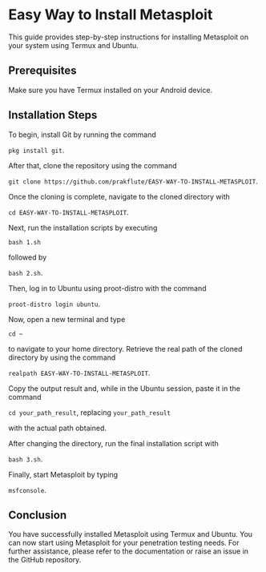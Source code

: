 # Easy Way to Install Metasploit

This guide provides step-by-step instructions for installing Metasploit on your system using Termux and Ubuntu.

## Prerequisites

Make sure you have Termux installed on your Android device.

## Installation Steps

To begin, install Git by running the command

`pkg install git`. 

After that, clone the repository using the command 

`git clone https://github.com/prakflute/EASY-WAY-TO-INSTALL-METASPLOIT`. 

Once the cloning is complete, navigate to the cloned directory with 

`cd EASY-WAY-TO-INSTALL-METASPLOIT`.

Next, run the installation scripts by executing 

`bash 1.sh`

followed by

`bash 2.sh`. 

Then, log in to Ubuntu using proot-distro with the command 

`proot-distro login ubuntu`. 

Now, open a new terminal and type

`cd ~`

to navigate to your home directory. Retrieve the real path of the cloned directory by using the command 

`realpath EASY-WAY-TO-INSTALL-METASPLOIT`.

Copy the output result and, while in the Ubuntu session, paste it in the command 

`cd your_path_result`, replacing `your_path_result`

with the actual path obtained.

After changing the directory, run the final installation script with

`bash 3.sh`. 

Finally, start Metasploit by typing

`msfconsole`.

## Conclusion

You have successfully installed Metasploit using Termux and Ubuntu. You can now start using Metasploit for your penetration testing needs. For further assistance, please refer to the documentation or raise an issue in the GitHub repository.
